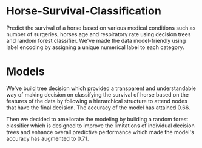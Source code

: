 # Horse-Survival-Classification
Predict the survival of a horse based on various medical conditions such as number of surgeries, horses age and respiratory rate using decision trees and random forest classifier.
We've made the data model-friendly using label encoding by assigning a unique numerical label to  each category.

# Models
We've build tree decision which provided a transparent and understandable way of making decision on classifying the survival of horse based on the features of the data by following a hierarchical structure to attend nodes that have the final decision. 
The accuracy of the model has attained 0.66. 

Then we decided to ameliorate the modeling by building a random forest classifier which is designed to improve the limitations of individual decision trees and enhance overall predictive performance which made the model's accuracy has augmented to 0.71.

